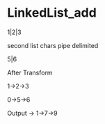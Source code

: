 # LinkedList_add


1|2|3

second list chars pipe delimited

5|6

After Transform

1->2->3

0->5->6


Output -> 1->7->9
